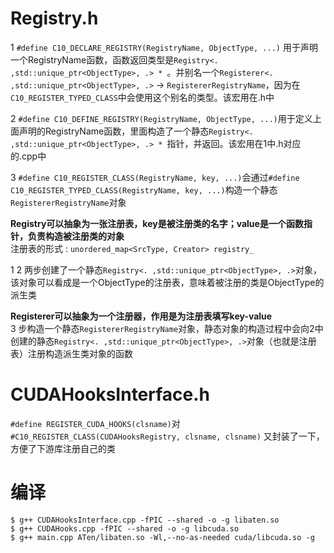 # Registry.h  
1 `#define C10_DECLARE_REGISTRY(RegistryName, ObjectType, ...)`  用于声明一个RegistryName函数，函数返回类型是`Registry<. ,std::unique_ptr<ObjectType>, .> * `。并别名一个`Registerer<. ,std::unique_ptr<ObjectType>, .>` -> `RegistererRegistryName`，因为在`C10_REGISTER_TYPED_CLASS`中会使用这个别名的类型。该宏用在.h中  

2 `#define C10_DEFINE_REGISTRY(RegistryName, ObjectType, ...)`用于定义上面声明的RegistryName函数，里面构造了一个静态`Registry<. ,std::unique_ptr<ObjectType>, .> * `指针，并返回。该宏用在1中.h对应的.cpp中   

3 `#define C10_REGISTER_CLASS(RegistryName, key, ...)`会通过`#define C10_REGISTER_TYPED_CLASS(RegistryName, key, ...)`构造一个静态`RegistererRegistryName`对象   


**Registry可以抽象为一张注册表，key是被注册类的名字；value是一个函数指针，负责构造被注册类的对象**  
注册表的形式 : `unordered_map<SrcType, Creator> registry_`      

1 2 两步创建了一个静态`Registry<. ,std::unique_ptr<ObjectType>, .>`对象，该对象可以看成是一个ObjectType的注册表，意味着被注册的类是ObjectType的派生类     

**Registerer可以抽象为一个注册器，作用是为注册表填写key-value**  
3 步构造一个静态`RegistererRegistryName`对象，静态对象的构造过程中会向2中创建的静态`Registry<. ,std::unique_ptr<ObjectType>, .>`对象（也就是注册表）注册构造派生类对象的函数

# CUDAHooksInterface.h  
`#define REGISTER_CUDA_HOOKS(clsname)`对`#C10_REGISTER_CLASS(CUDAHooksRegistry, clsname, clsname)` 又封装了一下，方便了下游库注册自己的类

# 编译  
`$ g++ CUDAHooksInterface.cpp -fPIC --shared -o -g libaten.so`    
`$ g++ CUDAHooks.cpp -fPIC --shared -o -g libcuda.so`   
`$ g++ main.cpp ATen/libaten.so -Wl,--no-as-needed cuda/libcuda.so -g`   
